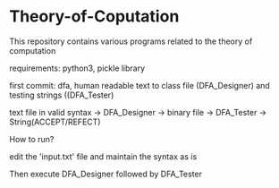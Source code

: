 # Theory-of-Coputation
This repository contains various programs related to the theory of computation

requirements:
python3, pickle library

first commit: dfa, human readable text to class file (DFA_Designer) and testing strings ((DFA_Tester)

text file in valid syntax -> DFA_Designer -> binary file -> DFA_Tester -> String(ACCEPT/REFECT)

How to run?

edit the 'input.txt' file and maintain the syntax as is

Then execute DFA_Designer followed by DFA_Tester
